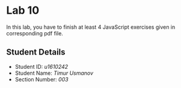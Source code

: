 # Lab 10

In this lab, you have to finish at least 4 JavaScript exercises given in corresponding pdf file. 


## Student Details

- Student ID: *u1610242*
- Student Name: *Timur Usmanov*
- Section Number: *003*